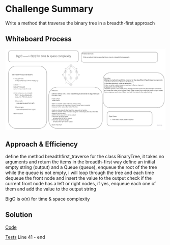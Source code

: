 # Challenge Summary

Write a method that traverse the binary tree in a breadth-first approach

## Whiteboard Process
![img](./BST.jpg)

## Approach & Efficiency
define the method breadthfirst_traverse for the class BinaryTree, it takes no arguments and return the items in the breadth-first way define an initial empty string (output) and a Queue (queue), enqueue the root of the tree while the queue is not empty, i will loop through the tree and each time dequeue the front node and insert the value to the output check if the current front node has a left or right nodes, if yes, enqueue each one of them and add the value to the output string

BigO is o(n) for time & space complexity

## Solution
[Code](./Breadthtraverse.py)

[Tests](../tests/test_trees.py) Line 41 - end